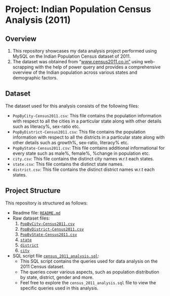# Project: Indian Population Census Analysis (2011)
## Overview
1. This repository showcases my data analysis project performed using MySQL on the Indian Population Census dataset of 2011. 
2. The dataset was obtained from “www.census2011.co.in” using web-scrapping with the help of power query and provides a comprehensive overview of the Indian population across various states and demographic factors.
## Dataset
The dataset used for this analysis consists of the following files:
- `PopByCity-Census2011.csv`: This file contains the population information with respect to all the cities in a particular state along with other details such as literacy%, sex-ratio etc.
- `PopByDistrict-Census2011.csv`: This file contains the population information with respect to all the districts in a particular state along with other details such as growth%, sex-ratio, literacy% etc.
- `PopByState-Census2011.csv`: This file contains additional informational for every state such as male%, female%, %change in population etc.
- `city.csv`: This file contains the distinct city names w.r.t each states.
- `state.csv`: This file contains the distinct state names.
- `district.csv`: This file contains the distinct district names w.r.t each states.
## Project Structure
This repository is structured as follows:
- Readme file: [`README.md`](https://github.com/chinmoy2306/census_2011_analysis/blob/1178df6a465bb5a2bcf99ef64026c29619c5f201/README.md)
- Raw dataset files: 
  1. [`PopByCity-Census2011.csv`](https://github.com/chinmoy2306/census_2011_analysis/blob/1178df6a465bb5a2bcf99ef64026c29619c5f201/PopByCity-Census2011.csv)
  2. [`PopByDistrict-Census2011.csv`](https://github.com/chinmoy2306/census_2011_analysis/blob/1178df6a465bb5a2bcf99ef64026c29619c5f201/PopByDistrict-Census2011.csv)
  3. [`PopByState-Census2011.csv`](https://github.com/chinmoy2306/census_2011_analysis/blob/1178df6a465bb5a2bcf99ef64026c29619c5f201/PopByState-Census2011.csv)
  4. [`state`](https://github.com/chinmoy2306/census_2011_analysis/blob/1178df6a465bb5a2bcf99ef64026c29619c5f201/State.csv)
  5. [`district`](https://github.com/chinmoy2306/census_2011_analysis/blob/1178df6a465bb5a2bcf99ef64026c29619c5f201/District.csv)
  6. [`city`](https://github.com/chinmoy2306/census_2011_analysis/blob/1178df6a465bb5a2bcf99ef64026c29619c5f201/City.csv)
- SQL script file [`census_2011_analysis.sql`](https://github.com/chinmoy2306/census_2011_analysis/blob/1178df6a465bb5a2bcf99ef64026c29619c5f201/census_2011_analysis.sql): 
	- This SQL script contains the queries used for data analysis on the 2011 Census dataset. 
	- The queries cover various aspects, such as population distribution by state, district, gender and more.
	- Feel free to explore the `census_2011_analysis.sql` file to view the specific queries used in this analysis.
